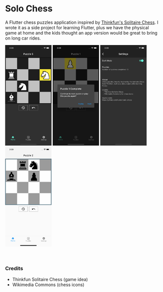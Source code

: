 # Solo Chess

A Flutter chess puzzles application inspired by [Thinkfun's Solitaire Chess](https://www.thinkfun.com/products/brain-fitness-solitaire-chess/).
I wrote it as a side project for learning Flutter, plus we have the physical game at home and the kids thought an app version would be great to bring on long car rides.

<div>
<img src="docs/solo2.png" width="150px">
<img src="docs/solo3.png" width="150px">
<img src="docs/solo4.png" width="150px">
<img src="docs/solo1.png" width="150px">
</div>
<br/>
<br/>


### Credits

* Thinkfun Solitaire Chess (game idea)
* Wikimedia Commons (chess icons)
